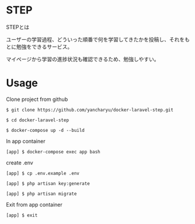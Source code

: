 # STEP

STEPとは

ユーザーの学習過程、どういった順番で何を学習してきたかを投稿し、それをもとに勉強をできるサービス。

マイページから学習の進捗状況も確認できるため、勉強しやすい。

# Usage
 
Clone project from github
```
$ git clone https://github.com/yancharyu/docker-laravel-step.git
```
```
$ cd docker-laravel-step
```
```
$ docker-compose up -d --build
```
In app container 
```
[app] $ docker-compose exec app bash
```
create .env
```
[app] $ cp .env.example .env
```
```
[app] $ php artisan key:generate
```
```
[app] $ php artisan migrate
```
Exit from app container
```
[app] $ exit
```
